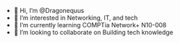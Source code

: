 - 👋 Hi, I’m @Dragonequus
- 👀 I’m interested in Networking, IT, and tech
- 🌱 I’m currently learning COMPTia Network+ N10-008
- 💞️ I’m looking to collaborate on Building tech knowledge

<!---
Dragonequus/Dragonequus is a ✨ special ✨ repository because its `README.md` (this file) appears on your GitHub profile.
You can click the Preview link to take a look at your changes.
--->
